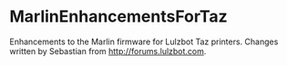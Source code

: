 # MarlinEnhancementsForTaz
Enhancements to the Marlin firmware for Lulzbot Taz printers.  Changes written by Sebastian from http://forums.lulzbot.com.
